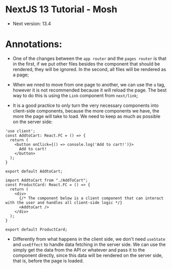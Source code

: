 # NextJS 13 Tutorial - Mosh

- Next version: 13.4

# Annotations:

- One of the changes between the `app router` and the `pages router` is that in the first, if we put other files besides the component that should be rendered, they will be ignored. In the second, all files will be rendered as a page;

- When we nned to move from one page to another, we can use the `a` tag, however it is not recommended because it will reload the page. The best way to do this is using the `Link` component from `next/link`;

- It is a good practice to only turn the very necessary components into client-side components, because the more components we have, the more the page will take to load. We need to keep as much as possible on the server side:

```tsx
'use client';
const AddtoCart: React.FC = () => {
  return (
    <button onClick={() => console.log('Add to cart!')}>
      Add to cart!
    </button>
  );
}

export default AddtoCart;
```

```tsx
import AddtoCart from "./AddToCart";
const ProductCard: React.FC = () => {
  return (
    <div>
      {/* The component below is a client component that can interact with the user and handles all client-side logic */}
      <AddtoCart />
    </div>
  );
}

export default ProductCard;
```

- Differently from what happens in the client side, we don't need `useState` and `useEffect` to handle data fetching in the server side. We can use the simply get the data from the API or whatever and pass it to the component directly, since this data will be rendered on the server side, that is, before the page is loaded.

